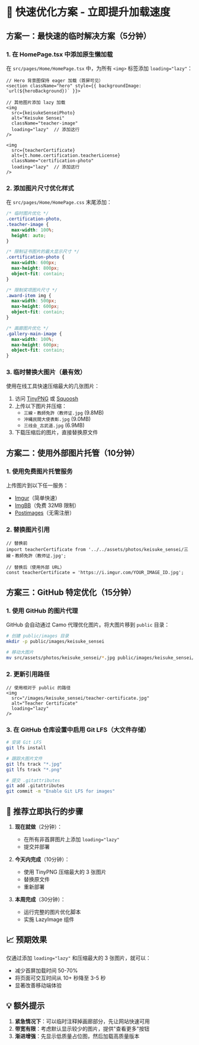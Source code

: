 # 🚀 快速优化方案 - 立即提升加载速度

## 方案一：最快速的临时解决方案（5分钟）

### 1. 在 HomePage.tsx 中添加原生懒加载

在 `src/pages/Home/HomePage.tsx` 中，为所有 `<img>` 标签添加 `loading="lazy"`：

```tsx
// Hero 背景图保持 eager 加载（首屏可见）
<section className="hero" style={{ backgroundImage: `url(${heroBackground})` }}>

// 其他图片添加 lazy 加载
<img 
  src={keisukeSenseiPhoto} 
  alt="Keisuke Sensei" 
  className="teacher-image"
  loading="lazy"  // 添加这行
/>

<img 
  src={teacherCertificate} 
  alt={t.home.certification.teacherLicense} 
  className="certification-photo"
  loading="lazy"  // 添加这行
/>
```

### 2. 添加图片尺寸优化样式

在 `src/pages/Home/HomePage.css` 末尾添加：

```css
/* 临时图片优化 */
.certification-photo,
.teacher-image {
  max-width: 100%;
  height: auto;
}

/* 限制证书图片的最大显示尺寸 */
.certification-photo {
  max-width: 600px;
  max-height: 800px;
  object-fit: contain;
}

/* 限制奖项图片尺寸 */
.award-item img {
  max-width: 500px;
  max-height: 600px;
  object-fit: contain;
}

/* 画廊图片优化 */
.gallery-main-image {
  max-width: 100%;
  max-height: 600px;
  object-fit: contain;
}
```

### 3. 临时替换大图片（最有效）

使用在线工具快速压缩最大的几张图片：

1. 访问 [TinyPNG](https://tinypng.com/) 或 [Squoosh](https://squoosh.app/)
2. 上传以下图片并压缩：
   - `三線・教師免許（教师证.jpg` (9.8MB)
   - `沖縄民間大使表彰.jpg` (9.0MB)
   - `三线会_古武道.jpg` (6.9MB)
3. 下载压缩后的图片，直接替换原文件

## 方案二：使用外部图片托管（10分钟）

### 1. 使用免费图片托管服务

上传图片到以下任一服务：
- [Imgur](https://imgur.com/)（简单快速）
- [ImgBB](https://imgbb.com/)（免费 32MB 限制）
- [Postimages](https://postimages.org/)（无需注册）

### 2. 替换图片引用

```tsx
// 替换前
import teacherCertificate from '../../assets/photos/keisuke_sensei/三線・教師免許（教师证.jpg';

// 替换后（使用外部 URL）
const teacherCertificate = 'https://i.imgur.com/YOUR_IMAGE_ID.jpg';
```

## 方案三：GitHub 特定优化（15分钟）

### 1. 使用 GitHub 的图片代理

GitHub 会自动通过 Camo 代理优化图片。将大图片移到 `public` 目录：

```bash
# 创建 public/images 目录
mkdir -p public/images/keisuke_sensei

# 移动大图片
mv src/assets/photos/keisuke_sensei/*.jpg public/images/keisuke_sensei/
```

### 2. 更新引用路径

```tsx
// 使用相对于 public 的路径
<img 
  src="/images/keisuke_sensei/teacher-certificate.jpg" 
  alt="Teacher Certificate"
  loading="lazy"
/>
```

### 3. 在 GitHub 仓库设置中启用 Git LFS（大文件存储）

```bash
# 安装 Git LFS
git lfs install

# 跟踪大图片文件
git lfs track "*.jpg"
git lfs track "*.png"

# 提交 .gitattributes
git add .gitattributes
git commit -m "Enable Git LFS for images"
```

## 🎯 推荐立即执行的步骤

1. **现在就做**（2分钟）：
   - 在所有非首屏图片上添加 `loading="lazy"`
   - 提交并部署

2. **今天内完成**（10分钟）：
   - 使用 TinyPNG 压缩最大的 3 张图片
   - 替换原文件
   - 重新部署

3. **本周完成**（30分钟）：
   - 运行完整的图片优化脚本
   - 实施 LazyImage 组件

## 📈 预期效果

仅通过添加 `loading="lazy"` 和压缩最大的 3 张图片，就可以：
- 减少首屏加载时间 50-70%
- 将页面可交互时间从 10+ 秒降至 3-5 秒
- 显著改善移动端体验

## 💡 额外提示

1. **紧急情况下**：可以临时注释掉画廊部分，先让网站快速可用
2. **带宽有限**：考虑默认显示较少的图片，提供"查看更多"按钮
3. **渐进增强**：先显示低质量占位图，然后加载高质量版本
